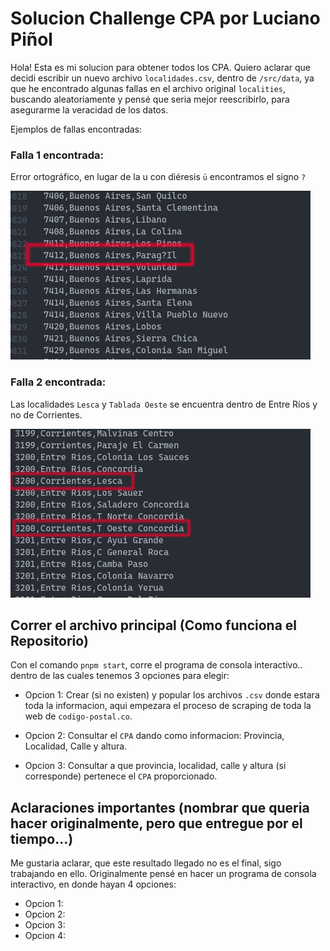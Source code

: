 # Solucion Challenge CPA por Luciano Piñol

Hola! Esta es mi solucion para obtener todos los CPA. Quiero aclarar que decidi escribir un nuevo archivo `localidades.csv`, dentro de `/src/data`, ya que he encontrado algunas fallas en el archivo original `localities`, buscando aleatoriamente y pensé que seria mejor reescribirlo, para asegurarme la veracidad de los datos.

Ejemplos de fallas encontradas:

### Falla 1 encontrada:

Error ortográfico, en lugar de la u con diéresis `ü` encontramos el signo `?`

<img src='./assets/falla-encontrada-1.png'/>

### Falla 2 encontrada:

Las localidades `Lesca` y `Tablada Oeste` se encuentra dentro de Entre Ríos y no de Corrientes.

<img src='./assets/falla-encontrada-2.png'/>

## Correr el archivo principal (Como funciona el Repositorio)

Con el comando `pnpm start`, corre el programa de consola interactivo.. dentro de las cuales tenemos 3 opciones para elegir:

-   Opcion 1: Crear (si no existen) y popular los archivos `.csv` donde estara toda la informacion, aqui empezara el proceso de scraping de toda la web de `codigo-postal.co`.

-   Opcion 2: Consultar el `CPA` dando como informacion: Provincia, Localidad, Calle y altura.

-   Opcion 3: Consultar a que provincia, localidad, calle y altura (si corresponde) pertenece el `CPA` proporcionado.

## Aclaraciones importantes (nombrar que queria hacer originalmente, pero que entregue por el tiempo...)

Me gustaria aclarar, que este resultado llegado no es el final, sigo trabajando en ello. Originalmente pensé en hacer un programa de consola interactivo, en donde hayan 4 opciones:

-   Opcion 1:
-   Opcion 2:
-   Opcion 3:
-   Opcion 4:
